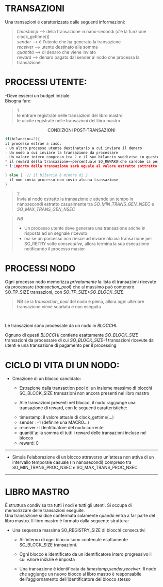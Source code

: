 # TRANSAZIONI
Una transazioni é caratterizzata dalle seguenti informazioni:
>_timestamp_ --> della transazione in nano-secondi (c'é la funzione clock_gettime()) <br>
>_sender_ --> é l'utente che ha generato la transazione <br>
>_receiver_ --> utente destinato alla somma <br> 
>_quantitá_ --> di denaro che viene inviato <br>
>_reward_ --> denaro pagato dal sender al nodo che processa la transazione <br>


# PROCESSI UTENTE:
-Deve esserci un budget iniziale </br>
 Bisogna fare:<br>
 >1<br>
 > le entrare registrate nelle transazioni del libro mastro </br>
 > le uscite registrate nelle transazioni del libro mastro </br>



<center> CONDIZIONI POST-TRANSAZIONI </center> 

``` c
if(bilancio>=2){ 
il processo estrae a caso:
- Un altro processo utente destinatario a cui inviare il denaro
- Un nodo a cui inviare la transazione da processare
- Un valore intero compreso tra 2 e il suo bilancio suddiviso in questo modo:
* il reward della transazione==percentuale SO_REWARD(che sarebbe la percentuale) del valore estratto, con un minimo di 1
* l'importo della transazione sarà uguale al valore estratto sottratto del reward
    
} else {  // il bilancio è minore di 2
- il non invia processo non invia alcuna transazione 
}
```

>2<br>
> Invia al nodo estratto la transazione e attende un tempo in nanosecondi estratto casualmente tra _SO_MIN_TRANS_GEN_NSEC_ e _SO_MAX_TRANS_GEN_NSEC_

>*NB*
> - Un processo utente deve generare una transazione anche in risposta ad un segnale ricevuto
> - ma se un porcesso non riesce ad inviare alcuna transazione per SO_RETRY volte *consecutive*, allora termina la sua esecuzione notificando il processo master


# PROCESSI NODO


Ogni processo nodo memorizza _privatamente_ la lista di transazioni ricevute da processare (_transaction_pool_) che al massimo puó contenere SO_TP_SIZE transazioni, con _SO_TP_SIZE>SO_BLOCK_SIZE_.

>NB se la _transaction_pool_ del nodo é piena, allora ogni ulteriore transazione viene scartata e non eseguita
<br>

Le transazioni sono processate da un nodo in _BLOCCHI_. <br>

Ognuno di questi _BLOCCHI_ contiene esattamente _SO_BLOCK_SIZE_ transazioni da processare di cui _SO_BLOCK_SIZE-1_ transazioni ricevute da utenti e una transazione di pagamento per il processing 


# CICLO DI VITA DI UN NODO:
- Creazione di un blocco candidato: <br>
    - Estrazione dalla transaction pool di un insieme massimo di blocchi SO_BLOCK_SIZE transazioni non ancora presenti nel libro mastro

    - Alle transazioni presenti nel blocco, il nodo raggiunge una transazione di reward, con le seguenti caratteristiche:<br>

    * timestamp: il valore attuale di clock_gettime(...)
    * sender : -1 (definire una MACRO...)
    * receiver : l’dentificatore del nodo corrente
    * quantit`a: la somma di tutti i reward delle transazioni incluse nel blocco
    * reward: 0 <br>
---
- Simula l'elaborazione di un blocco attraverso un'attesa non attiva di un intervallo temporale casuale (in nanosecondi) compreso tra SO_MIN_TRANS_PROC_NSEC e SO_MAX_TRANS_PROC_NSEC


----
# LIBRO MASTRO
É struttura condivisa tra tutti i nodi e tutti gli utenti. Si occupa di memorizzare delle transazioni eseguite.<br>
Una transazione si dice confermata solamente quando entra a far parte del libro mastro.
Il libro mastro è formato dalla seguente struttura:

- Una sequenza massima SO_REGISTRY_SIZE di blocchi consecutivi
    
    - All'interno di ogni blocco sono contenute esattamente SO_BLOCK_SIZE transazioni. 

    - Ogni blocco è identificato da un identificatore intero progressivo il cui valore iniziale è imposta
    - Una transazione è identificata da _timestamp_,_sender_,_receiver_.
    Il nodo che aggiunge un nuovo blocco al libro mastro è responsabile dell'aggiornamento dell'identificatore del blocco stesso

